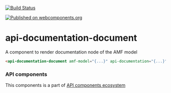 [![Build Status](https://travis-ci.org/advanced-rest-client/api-url-data-model.svg?branch=stage)](https://travis-ci.org/advanced-rest-client/api-documentation-document)

[![Published on webcomponents.org](https://img.shields.io/badge/webcomponents.org-published-blue.svg)](https://www.webcomponents.org/element/advanced-rest-client/api-documentation-document)

# api-documentation-document

A component to render documentation node of the AMF model


```html
<api-documentation-document amf-model="{...}" api-documentation="{...}"></api-documentation-document>
```

### API components

This components is a part of [API components ecosystem](https://elements.advancedrestclient.com/)
